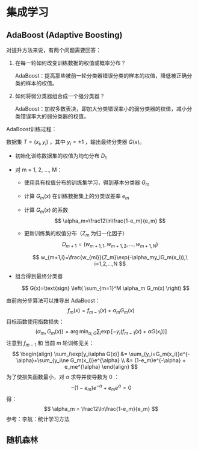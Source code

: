 # 集成学习

## AdaBoost (Adaptive Boosting)

对提升方法来说，有两个问题需要回答：

1. 在每一轮如何改变训练数据的权值或概率分布？

   AdaBoost：提高那些被前一轮分类器错误分类的样本的权值，降低被正确分类的样本的权值。

2. 如何将弱分类器组合成一个强分类器？

   AdaBoost：加权多数表决，即加大分类错误率小的弱分类器的权值，减小分类错误率大的弱分类器的权值。

AdaBoost训练过程：

数据集 $T=(x_i,y_i)$ ，其中 $y_i=\pm1$ ，输出最终分类器 $G(x)$。

+ 初始化训练数据集的权值为均匀分布 $D_1$ 

+ 对 m = 1, 2, ..., M：
  
  + 使用具有权值分布的训练集学习，得到基本分类器 $G_m$ 
  
  + 计算 $G_m(x)$ 在训练数据集上的分类误差率 $e_m$ 
  
  + 计算 $G_m(x)$ 的系数
    $$
    \alpha_m=\frac12\ln\frac{1-e_m}{e_m}
    $$
  
  + 更新训练集的权值分布（$Z_m$ 为归一化因子）
    $$
    D_{m+1}=(w_{m+1,1},w_{m+1,2},...,w_{m+1,N})
    $$
  
    $$
    w_{m+1,i}=\frac{w_{mi}}{Z_m}\exp(-\alpha_my_iG_m(x_i)),\ i=1,2,...,N
    $$
  
+ 组合得到最终分类器

  $$
  G(x)=\text{sign} \left( \sum_{m=1}^M \alpha_m G_m(x) \right)
  $$

由前向分步算法可以推导出 AdaBoost：
$$
f_m(x)=f_{m-1}(x)+\alpha_m G_m(x)
$$
目标函数使用指数损失：
$$
(\alpha_m,G_m(x))
= \arg\min_{\alpha,G} \sum_i \exp[-y_i(f_{m-1}(x)+\alpha G(x_i))]
$$
注意到 $f_{m-1}$ 和 当前 $m$ 轮训练无关：
$$
\begin{align}
\sum_i\exp[y_i\alpha G(x)]
&= \sum_{y_i=G_m(x_i)}e^{-\alpha}+\sum_{y_i\ne G_m(x_i)}e^{\alpha} \\
&= (1-e_m)e^{-\alpha} + e_me^{\alpha}
\end{align}
$$
为了使损失函数最小，对 $\alpha$ 求导并使导数为 0 ：
$$
-(1-e_m)e^{-\alpha} + e_me^{\alpha} = 0
$$
得：
$$
\alpha_m = \frac12\ln\frac{1-e_m}{e_m}
$$
参考：李航：统计学习方法


## 随机森林